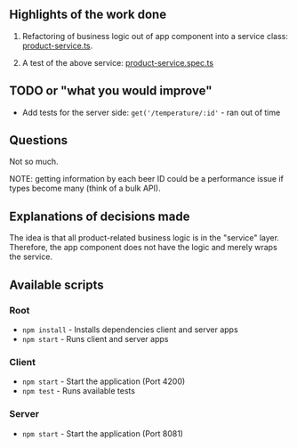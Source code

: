 ## Highlights of the work done

1. Refactoring of business logic out of app component into a service class: [product-service.ts](https://github.com/dmitrynovik/ng-code-challenge/blob/master/client/src/app/services/product-service.ts).

2. A test of the above service: [product-service.spec.ts](https://github.com/dmitrynovik/ng-code-challenge/blob/master/client/src/app/services/product-service.spec.ts)

## TODO or "what you would improve"
- Add tests for the server side: `get('/temperature/:id'` - ran out of time

## Questions
Not so much.

NOTE: getting information by each beer ID could be a performance issue if types become many (think of a bulk API).

## Explanations of decisions made
The idea is that all product-related business logic is in the "service" layer. 
Therefore, the app component does not have the logic and merely wraps the service.

## Available scripts

### Root
- `npm install` - Installs dependencies client and server apps
- `npm start` - Runs client and server apps

### Client
- `npm start` - Start the application (Port 4200)
- `npm test` - Runs available tests

### Server
- `npm start` - Start the application (Port 8081)
